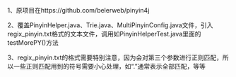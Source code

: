 1、原项目在https://github.com/belerweb/pinyin4j

2、覆盖PinyinHelper.java、Trie.java、MultiPinyinConfig.java文件，引入regix_pinyin.txt格式的文本文件，调用如PinyinHelperTest.java里面的testMorePY()方法

3、regix_pinyin.txt的格式需要特别注意，因为会对第三个参数进行正则匹配，所以一些正则匹配用到的符号需要小心处理，如“.”通常表示全部匹配，等等
